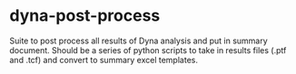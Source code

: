 # dyna-post-process
Suite to post process all results of Dyna analysis and put in summary document. Should be a series of python scripts to take in results files (.ptf and .tcf) and convert to summary excel templates.
